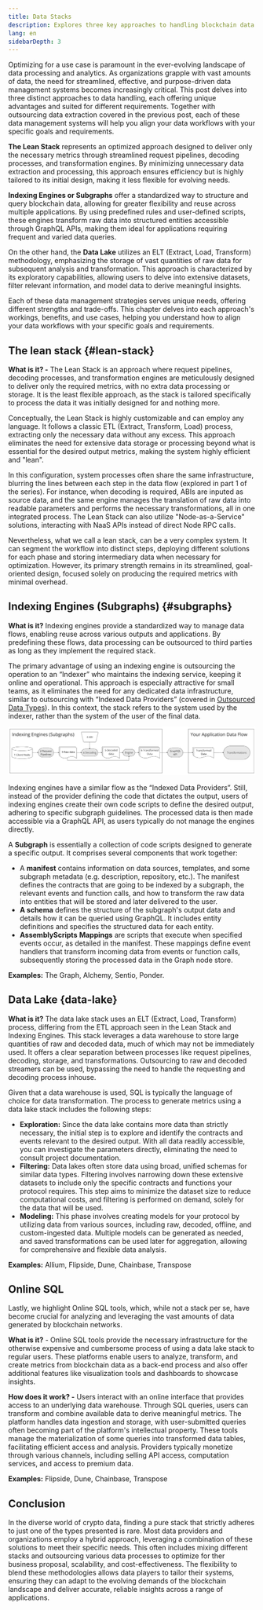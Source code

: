 ```yaml
---
title: Data Stacks
description: Explores three key approaches to handling blockchain data. Lean Stacks for efficient, goal-specific pipelines, Indexing Engines for standardized and reusable queries, and Data Lakes for storing and analyzing extensive datasets.
lang: en
sidebarDepth: 3
---
```


Optimizing for a use case is paramount in the ever-evolving landscape of data processing and analytics. As organizations grapple with vast amounts of data, the need for streamlined, effective, and purpose-driven data management systems becomes increasingly critical. This post delves into three distinct approaches to data handling, each offering unique advantages and suited for different requirements. Together with outsourcing data extraction covered in the previous post, each of these data management systems will help you align your data workflows with your specific goals and requirements.

**The Lean Stack** represents an optimized approach designed to deliver only the necessary metrics through streamlined request pipelines, decoding processes, and transformation engines. By minimizing unnecessary data extraction and processing, this approach ensures efficiency but is highly tailored to its initial design, making it less flexible for evolving needs.

**Indexing Engines or Subgraphs** offer a standardized way to structure and query blockchain data, allowing for greater flexibility and reuse across multiple applications. By using predefined rules and user-defined scripts, these engines transform raw data into structured entities accessible through GraphQL APIs, making them ideal for applications requiring frequent and varied data queries.

On the other hand, the **Data Lake** utilizes an ELT (Extract, Load, Transform) methodology, emphasizing the storage of vast quantities of raw data for subsequent analysis and transformation. This approach is characterized by its exploratory capabilities, allowing users to delve into extensive datasets, filter relevant information, and model data to derive meaningful insights.

Each of these data management strategies serves unique needs, offering different strengths and trade-offs. This chapter delves into each approach's workings, benefits, and use cases, helping you understand how to align your data workflows with your specific goals and requirements.

## The lean stack {#lean-stack}

**What is it? \-** The Lean Stack is an approach where request pipelines, decoding processes, and transformation engines are meticulously designed to deliver only the required metrics, with no extra data processing or storage. It is the least flexible approach, as the stack is tailored specifically to process the data it was initially designed for and nothing more.

Conceptually, the Lean Stack is highly customizable and can employ any language. It follows a classic ETL (Extract, Transform, Load) process, extracting only the necessary data without any excess. This approach eliminates the need for extensive data storage or processing beyond what is essential for the desired output metrics, making the system highly efficient and "lean".

In this configuration, system processes often share the same infrastructure, blurring the lines between each step in the data flow (explored in part 1 of the series). For instance, when decoding is required, ABIs are inputed as source data, and the same engine manages the translation of raw data into readable parameters and performs the necessary transformations, all in one integrated process. The Lean Stack can also utilize "Node-as-a-Service" solutions, interacting with NaaS APIs instead of direct Node RPC calls.

Nevertheless, what we call a lean stack, can be a very complex system. It can segment the workflow into distinct steps, deploying different solutions for each phase and storing intermediary data when necessary for optimization. However, its primary strength remains in its streamlined, goal-oriented design, focused solely on producing the required metrics with minimal overhead.

## Indexing Engines (Subgraphs) {#subgraphs}

**What is it?** Indexing engines provide a standardized way to manage data flows, enabling reuse across various outputs and applications. By predefining these flows, data processing can be outsourced to third parties as long as they implement the required stack.

The primary advantage of using an indexing engine is outsourcing the operation to an “Indexer” who maintains the indexing service, keeping it online and operational. This approach is especially attractive for small teams, as it eliminates the need for any dedicated data infrastructure, similar to outsourcing with “Indexed Data Providers” (covered in [Outsourced Data Types](/developers/docs/data-and-analytics/outsourcing-data)). In this context, the stack refers to the system used by the indexer, rather than the system of the user of the final data.

![Subgraphs](./subgraphs.png)

Indexing engines have a similar flow as the “Indexed Data Providers”. Still, instead of the provider defining the code that dictates the output, users of indexing engines create their own code scripts to define the desired output, adhering to specific subgraph guidelines. The processed data is then made accessible via a GraphQL API, as users typically do not manage the engines directly.

A **Subgraph** is essentially a collection of code scripts designed to generate a specific output. It comprises several components that work together:

* A **manifest** contains information on data sources, templates, and some subgraph metadata (e.g. description, repository, etc.). The manifest defines the contracts that are going to be indexed by a subgraph, the relevant events and function calls, and how to transform the raw data into entities that will be stored and later delivered to the user.
* **A schema** defines the structure of the subgraph's output data and details how it can be queried using GraphQL. It includes entity definitions and specifies the structured data for each entity.  
* **AssemblyScripts** **Mappings** are scripts that execute when specified events occur, as detailed in the manifest. These mappings define event handlers that transform incoming data from events or function calls, subsequently storing the processed data in the Graph node store.

**Examples:** The Graph, Alchemy, Sentio, Ponder.

## Data Lake {data-lake}

**What is it?** The data lake stack uses an ELT (Extract, Load, Transform) process, differing from the ETL approach seen in the Lean Stack and Indexing Engines. This stack leverages a data warehouse to store large quantities of raw and decoded data, much of which may not be immediately used. It offers a clear separation between processes like request pipelines, decoding, storage, and transformations. Outsourcing to raw and decoded streamers can be used, bypassing the need to handle the requesting and decoding process inhouse.

Given that a data warehouse is used, SQL is typically the language of choice for data transformation. The process to generate metrics using a data lake stack includes the following steps:

* **Exploration:** Since the data lake contains more data than strictly necessary, the initial step is to explore and identify the contracts and events relevant to the desired output. With all data readily accessible, you can investigate the parameters directly, eliminating the need to consult project documentation.
* **Filtering:** Data lakes often store data using broad, unified schemas for similar data types. Filtering involves narrowing down these extensive datasets to include only the specific contracts and functions your protocol requires. This step aims to minimize the dataset size to reduce computational costs, and filtering is performed on demand, solely for the data that will be used.
* **Modeling:** This phase involves creating models for your protocol by utilizing data from various sources, including raw, decoded, offline, and custom-ingested data. Multiple models can be generated as needed, and saved transformations can be used later for aggregation, allowing for comprehensive and flexible data analysis.

**Examples:** Allium, Flipside, Dune, Chainbase, Transpose

## Online SQL

Lastly, we highlight Online SQL tools, which, while not a stack per se, have become crucial for analyzing and leveraging the vast amounts of data generated by blockchain networks.

**What is it?** \- Online SQL tools provide the necessary infrastructure for the otherwise expensive and cumbersome process of using a data lake stack to regular users. These platforms enable users to analyze, transform, and create metrics from blockchain data as a back-end process and also offer additional features like visualization tools and dashboards to showcase insights.

**How does it work? \-** Users interact with an online interface that provides access to an underlying data warehouse. Through SQL queries, users can transform and combine available data to derive meaningful metrics. The platform handles data ingestion and storage, with user-submitted queries often becoming part of the platform's intellectual property. These tools manage the materialization of some queries into transformed data tables, facilitating efficient access and analysis. Providers typically monetize through various channels, including selling API access, computation services, and access to premium data.

**Examples:** Flipside, Dune, Chainbase, Transpose

## Conclusion

In the diverse world of crypto data, finding a pure stack that strictly adheres to just one of the types presented is rare. Most data providers and organizations employ a hybrid approach, leveraging a combination of these solutions to meet their specific needs. This often includes mixing different stacks and outsourcing various data processes to optimize for ther business proposal, scalability, and cost-effectiveness. The flexibility to blend these methodologies allows data players to tailor their systems, ensuring they can adapt to the evolving demands of the blockchain landscape and deliver accurate, reliable insights across a range of applications.